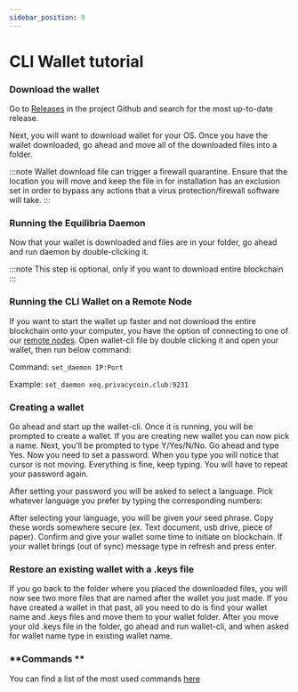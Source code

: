 ```yaml
---
sidebar_position: 9
---
```


# CLI Wallet tutorial


### **Download the wallet**
Go to [Releases](https://github.com/EquilibriaCC/equilibria-wallet/releases) in the project Github and search for the most up-to-date release.

Next, you will want to download wallet for your OS. Once you have the wallet downloaded, go ahead and move all of the downloaded files into a folder.

:::note
Wallet download file can trigger a firewall quarantine. Ensure that the location you will move and keep the file in for installation has an exclusion set in order to bypass any actions that a virus protection/firewall software will take.
:::
### **Running the Equilibria Daemon**

Now that your wallet is downloaded and files are in your folder, go ahead and run
daemon by double-clicking it.

:::note
This step is optional, only if you want to download entire blockchain
:::


### **Running the CLI Wallet on a Remote Node**
If you want to start the wallet up faster and not download the entire blockchain onto your computer, you have the option of connecting to one of our [remote nodes](/Docs/Info/Nodes).
Open wallet-cli file by double clicking it and open your wallet, then run below command:

Command: ```set_daemon IP:Port```

Example: ```set_daemon xeq.privacycoin.club:9231```


### **Creating a wallet**
Go ahead and start up the wallet-cli.
Once it is running, you will be prompted to create a wallet. If you are creating new wallet you can now pick a name. Next, you'll be prompted to type Y/Yes/N/No. Go ahead and type Yes.
Now you need to set a password. When you type you will notice that cursor is not moving. Everything is fine, keep typing.
You will have to repeat your password again.

After setting your password you will be asked to select a language. Pick whatever language you prefer by typing the corresponding numbers:

After selecting your language, you will be given your seed phrase. Copy these words somewhere secure (ex. Text document, usb drive, piece of paper).
Confirm and give your wallet some time to initiate on blockchain. If your wallet brings (out of sync) message type in refresh and press enter.

### **Restore an existing wallet with a .keys file**
If you go back to the folder where you placed the downloaded files, you will now see two more files that are named after the wallet you just made. If you have created a wallet in that past, all you need to do is find your wallet name and .keys files and move them to your wallet folder.
After you move your old .keys file in the folder, go ahead and run wallet-cli, and when asked for wallet name type in existing wallet name.

### **Commands **
You can find a list of the most used commands [here](/Docs/Tutorials/Commands)


